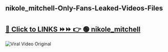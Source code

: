 
 ## nikole_mitchell-Only-Fans-Leaked-Videos-Files

# <h2><a href="https://mediaupload.pro?nikole_mitchell">🔗 Click to LINKS ⏩⏩ 👉 🟢 nikole_mitchell </a></h2>

<a href="https://mediaupload.pro?nikole_mitchell" rel="nofollow" data-target="animated-image.originalLink"><img src="https://i.ibb.co.com/xMMVF88/686577567.gif" alt="Viral Video Original" style="max-width: 100%; display: inline-block;" data-target="animated-image.originalImage"></a>